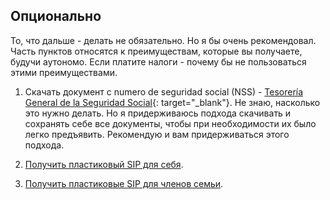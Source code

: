 ## Опционально

То, что дальше - делать не обязательно. Но я бы очень рекомендовал. Часть
пунктов относятся к преимуществам, которые вы получаете, будучи
аутономо. Если платите налоги - почему бы не пользоваться этими
преимуществами.

1. Скачать документ с numero de seguridad social (NSS) -
   [Tesorería General de la Seguridad Social](https://portal.seg-social.gob.es/wps/portal/importass/importass/bienvenida){:
   target="_blank"}. Не знаю, насколько это нужно делать. Но я придерживаюсь
   подхода скачивать и сохранять себе все документы, чтобы при необходимости
   их было легко предъявить. Рекомендую и вам придерживаться этого подхода.

2. [Получить пластиковый SIP для себя](#получение-пластикового-sip-для-себя).

3. [Получить пластиковые SIP для членов семьи](#получение-пластикового-sip-для-членов-семьи).
